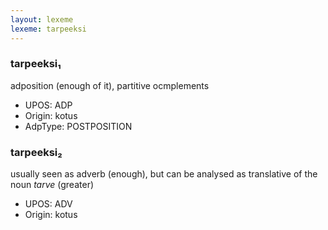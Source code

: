 ```yaml
---
layout: lexeme
lexeme: tarpeeksi
---
```


###  tarpeeksi₁

adposition (enough of it), partitive ocmplements
* UPOS:  ADP
* Origin:  kotus
* AdpType:  POSTPOSITION


###  tarpeeksi₂

usually seen as adverb (enough), but can be analysed as translative of the noun *tarve* (greater)
* UPOS:  ADV
* Origin:  kotus

